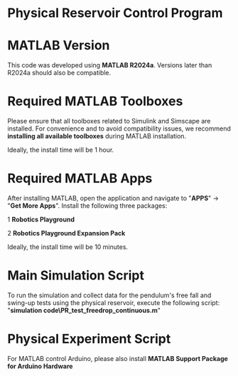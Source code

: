 # Physical Reservoir Control Program

# MATLAB Version
This code was developed using **MATLAB R2024a**. Versions later than R2024a should also be compatible.

# Required MATLAB Toolboxes
Please ensure that all toolboxes related to Simulink and Simscape are installed. For convenience and to avoid compatibility issues, we recommend **installing all available toolboxes** during MATLAB installation.

Ideally, the install time will be 1 hour.

# Required MATLAB Apps
After installing MATLAB, open the application and navigate to "**APPS**" → "**Get More Apps**". Install the following three packages:

1 **Robotics Playground**

2 **Robotics Playground Expansion Pack**

Ideally, the install time will be 10 minutes.

# Main Simulation Script
To run the simulation and collect data for the pendulum's free fall and swing-up tests using the physical reservoir, execute the following script: "**simulation code\PR_test_freedrop_continuous.m**"

# Physical Experiment Script

For MATLAB control Arduino, please also install **MATLAB Support Package for Arduino Hardware**
